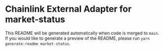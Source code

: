 # Chainlink External Adapter for market-status

This README will be generated automatically when code is merged to `main`. If you would like to generate a preview of the README, please run `yarn generate:readme market-status`.
